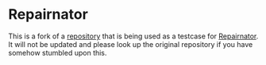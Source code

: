 # Repairnator

This is a fork of a
[repository](https://github.com/nosan/embedded-cassandra)  that is
being used as a testcase for
[Repairnator](https://github.com/Spirals-Team/repairnator/). It will
not be updated and please look up the original repository if you have
somehow stumbled upon this.